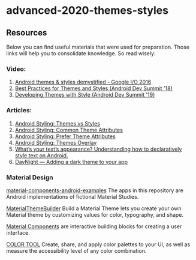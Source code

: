 # advanced-2020-themes-styles

## Resources

Below you can find useful materials that were used for preparation. Those links will help you to consolidate knowledge. So read wisely:


### Video:

1. [Android themes & styles demystified - Google I/O 2016](https://www.youtube.com/watch?v=TIHXGwRTMWI)
2. [Best Practices for Themes and Styles (Android Dev Summit '18)](https://www.youtube.com/watch?v=sNSlDfaNq-0)
3. [Developing Themes with Style (Android Dev Summit '19)](https://www.youtube.com/watch?v=Owkf8DhAOSo)

### Articles:

1. [Android Styling: Themes vs Styles](https://medium.com/androiddevelopers/android-styling-themes-vs-styles-ebe05f917578)
2. [Android Styling: Common Theme Attributes](https://medium.com/androiddevelopers/android-styling-common-theme-attributes-8f7c50c9eaba)
3. [Android Styling: Prefer Theme Attributes](https://medium.com/androiddevelopers/android-styling-prefer-theme-attributes-412caa748774)
4. [Android Styling: Themes Overlay](https://medium.com/androiddevelopers/android-styling-themes-overlay-1ffd57745207)
5. [What’s your text’s appearance? Understanding how to declaratively style text on Android.](https://medium.com/androiddevelopers/whats-your-text-s-appearance-f3a1729192d)
6. [DayNight — Adding a dark theme to your app](https://medium.com/androiddevelopers/appcompat-v23-2-daynight-d10f90c83e94)

### Material Design

[material-components-android-examples](https://github.com/material-components/material-components-android-examples)
The apps in this repository are Android implementations of fictional Material Studies.

[MaterialThemeBuilder](https://github.com/material-components/material-components-android-examples/tree/develop/MaterialThemeBuilder)
Build a Material Theme lets you create your own Material theme by customizing values for color, typography, and shape.

[Material Components](https://material.io/components/) are interactive building blocks for creating a user interface.

[COLOR TOOL](https://material.io/resources/color)
Create, share, and apply color palettes to your UI, as well as measure the accessibility level of any color combination.

